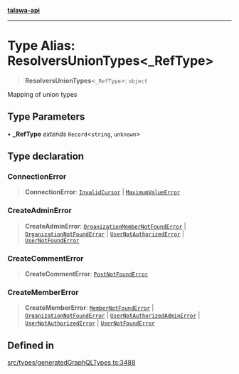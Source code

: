 [**talawa-api**](../../../README.md)

***

# Type Alias: ResolversUnionTypes\<_RefType\>

> **ResolversUnionTypes**\<`_RefType`\>: `object`

Mapping of union types

## Type Parameters

• **_RefType** *extends* `Record`\<`string`, `unknown`\>

## Type declaration

### ConnectionError

> **ConnectionError**: [`InvalidCursor`](InvalidCursor.md) \| [`MaximumValueError`](MaximumValueError.md)

### CreateAdminError

> **CreateAdminError**: [`OrganizationMemberNotFoundError`](OrganizationMemberNotFoundError.md) \| [`OrganizationNotFoundError`](OrganizationNotFoundError.md) \| [`UserNotAuthorizedError`](UserNotAuthorizedError.md) \| [`UserNotFoundError`](UserNotFoundError.md)

### CreateCommentError

> **CreateCommentError**: [`PostNotFoundError`](PostNotFoundError.md)

### CreateMemberError

> **CreateMemberError**: [`MemberNotFoundError`](MemberNotFoundError.md) \| [`OrganizationNotFoundError`](OrganizationNotFoundError.md) \| [`UserNotAuthorizedAdminError`](UserNotAuthorizedAdminError.md) \| [`UserNotAuthorizedError`](UserNotAuthorizedError.md) \| [`UserNotFoundError`](UserNotFoundError.md)

## Defined in

[src/types/generatedGraphQLTypes.ts:3488](https://github.com/Suyash878/talawa-api/blob/e4413cec641a837926071678fed3c7f67234e31e/src/types/generatedGraphQLTypes.ts#L3488)
